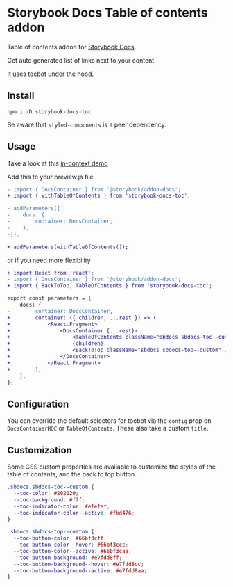 # Storybook Docs Table of contents addon

Table of contents addon for [Storybook Docs](https://www.npmjs.com/package/@storybook/addon-docs).

Get auto generated list of links next to your content.

It uses [tocbot](https://github.com/tscanlin/tocbot) under the hood.

## Install

```
npm i -D storybook-docs-toc
```

Be aware that `styled-components` is a peer dependency.

## Usage

Take a look at this [in-context demo](frassinier.github.io/storybook-docs-toc)

Add this to your preview.js file

```diff
- import { DocsContainer } from '@storybook/addon-docs';
+ import { withTableOfContents } from 'storybook-docs-toc';

- addParameters({
-    docs: {
-        container: DocsContainer,
-    },
-});

+ addParameters(withTableOfContents());
```

or if you need more flexibility

```diff
+ import React from 'react';
- import { DocsContainer } from '@storybook/addon-docs';
+ import { BackToTop, TableOfContents } from 'storybook-docs-toc';

export const parameters = {
    docs: {
-        container: DocsContainer,
+        container: ({ children, ...rest }) => (
+            <React.Fragment>
+                <DocsContainer {...rest}>
+                    <TableOfContents className="sbdocs sbdocs-toc--custom" />
+                    {children}
+                    <BackToTop className="sbdocs sbdocs-top--custom" />
+                </DocsContainer>
+            </React.Fragment>
+        ),
    },
};
```

## Configuration

You can override the default selectors for tocbot via the `config` prop on `DocsContainerHOC` or `TableOfContents`. These also take a custom `title`.

## Customization

Some CSS custom properties are available to customize the styles of the table of contents, and the back to top button.

```css
.sbdocs.sbdocs-toc--custom {
  --toc-color: #202020;
  --toc-background: #fff;
  --toc-indicator-color: #efefef;
  --toc-indicator-color--active: #fbd476;
}

.sbdocs.sbdocs-top--custom {
  --toc-button-color: #66bf3cff;
  --toc-button-color--hover: #66bf3ccc;
  --toc-button-color--active: #66bf3caa;
  --toc-button-background: #e7fdd8ff;
  --toc-button-background--hover: #e7fdd8cc;
  --toc-button-background--active: #e7fdd8aa;
}
```
